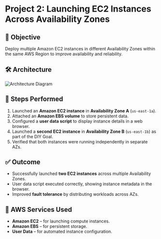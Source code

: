 # Project 2: Launching EC2 Instances Across Availability Zones

## 📌 Objective
Deploy multiple Amazon EC2 instances in different Availability Zones within the same AWS Region to improve availability and reliability.

## 🛠️ Architecture
![Architecture Diagram](./screenshots/Project-2.png)

## 🚀 Steps Performed
1. Launched an **Amazon EC2 instance** in **Availability Zone A** (`us-east-1a`).  
2. Attached an **Amazon EBS volume** to store persistent data.  
3. Configured a **user data script** to display instance details in a web browser.  
4. Launched a **second EC2 instance** in **Availability Zone B** (`us-east-1b`) as part of the DIY Goal.  
5. Verified that both instances were running independently in separate AZs.  

## ✅ Outcome
- Successfully launched **two EC2 instances** across multiple Availability Zones.  
- User data script executed correctly, showing instance metadata in the browser.  
- Improved **fault tolerance** by distributing workloads across AZs.  

## 🧰 AWS Services Used
- **Amazon EC2** – for launching compute instances.  
- **Amazon EBS** – for persistent storage.  
- **User Data** – for automated instance configuration.  
